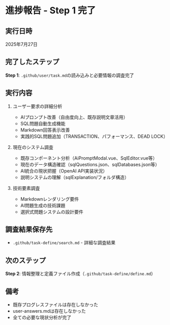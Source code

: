 # 進捗報告 - Step 1 完了

## 実行日時
2025年7月27日

## 完了したステップ
**Step 1**: `.github/user/task.md`の読み込みと必要情報の調査完了

## 実行内容
1. ユーザー要求の詳細分析
   - AIプロンプト改善（自由度向上、既存説明文章活用）
   - SQL問題自動生成機能
   - Markdown回答表示改善
   - 実践的SQL問題追加（TRANSACTION、パフォーマンス、DEAD LOCK）

2. 現在のシステム調査
   - 既存コンポーネント分析（AiPromptModal.vue、SqlEditor.vue等）
   - 現在のデータ構造確認（sqlQuestions.json、sqlDatabases.json等）
   - AI統合の現状把握（OpenAI API実装状況）
   - 説明システムの理解（sqlExplanation/フォルダ構造）

3. 技術要素調査
   - Markdownレンダリング要件
   - AI問題生成の技術課題
   - 選択式問題システムの設計要件

## 調査結果保存先
- `.github/task-define/search.md` - 詳細な調査結果

## 次のステップ
**Step 2**: 情報整理と定義ファイル作成（`.github/task-define/define.md`）

## 備考
- 既存プログレスファイルは存在しなかった
- user-answers.mdは存在しなかった
- 全ての必要な現状分析が完了
